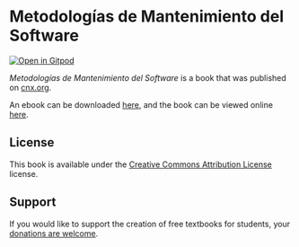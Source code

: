 # Metodologías de Mantenimiento del Software

[![Open in Gitpod](https://gitpod.io/button/open-in-gitpod.svg)](https://gitpod.io/from-referrer/)

_Metodologías de Mantenimiento del Software_ is a book that was published on [cnx.org](https://cnx.org/).

An ebook can be downloaded [here](https://github.com/cnx-user-books/cnxbook-metodologias-de-mantenimiento-del-software/releases/latest), and the book can be viewed online [here](https://github.com/cnx-user-books/cnxbook-metodologias-de-mantenimiento-del-software/releases/latest).

## License
This book is available under the [Creative Commons Attribution License](./LICENSE) license.

## Support
If you would like to support the creation of free textbooks for students, your [donations are welcome](https://riceconnect.rice.edu/donation/support-openstax-banner).
